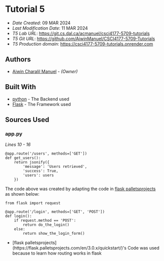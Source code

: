 # Tutorial 5


* *Date Created*: 09 MAR 2024
* *Last Modification Date*: 11 MAR 2024
* *T5 Lab URL*: https://git.cs.dal.ca/acmanuel/csci4177-5709-tutorials
* *T5 Git URL*: https://github.com/AiwinManuel/CSCI4177-5709-Tutorials
* *T5 Production domain*: https://csci4177-5709-tutorials.onrender.com



## Authors


* [Aiwin Charalil Manuel](aw380590@dal.ca) - *(Owner)*



## Built With

* [python](https://www.python.org/) - The Backend used
* [Flask](https://flask.palletsprojects.com/en/3.0.x/quickstart/) - The Framework used




## Sources Used


### app.py 

*Lines 10 - 16*
```
@app.route('/users', methods=['GET'])
def get_users():
    return jsonify({
        'message': 'Users retrieved',
        'success': True,
        'users': users
    }) 

```

The code above was created by adapting the code in [flask palletsprojects](https://flask.palletsprojects.com/en/3.0.x/quickstart/) as shown below: 

```
from flask import request

@app.route('/login', methods=['GET', 'POST'])
def login():
    if request.method == 'POST':
        return do_the_login()
    else:
        return show_the_login_form()

```

- <!---Why---> [flask palletsprojects](https://flask.palletsprojects.com/en/3.0.x/quickstart/)'s Code was used because to learn how routing works in flask 


